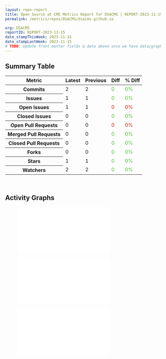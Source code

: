 ```yaml
---
layout: repo-report
title: Open Source at CMS Metrics Report for DSACMS | REPORT-2023-11-15
permalink: /metrics/repos/DSACMS/dsacms.github.io

org: DSACMS
reportID: REPORT-2023-11-15
date_stampThisWeek: 2023-11-15
date_stampLastWeek: 2023-11-15
# TODO: Update front matter fields & data above once we have data/graphs for reports.
---
```

<div class="summary-table">
  <table class="usa-table usa-table--borderless">
    <h2> Summary Table </h2>
    <thead>
      <tr>
        <th scope="col">Metric</th>
        <th scope="col">Latest</th>
        <th scope="col">Previous</th>
        <th scope="col">Diff</th>
        <th scope="col">% Diff</th>
      </tr>
    </thead>
    <tbody>
      <tr>
        <th scope="row">Commits</th>
        <td>2</td>
        <td>2</td>
        <td style="color: #45c527" >0</td>
        <td style="color: #45c527" >0%</td>
      </tr>
      <tr>
        <th scope="row">Issues</th>
        <td>1</td>
        <td>1</td>
        <td style="color: #45c527" >0</td>
        <td style="color: #45c527" >0%</td>
      </tr>
      <tr>
        <th scope="row">Open Issues</th>
        <td>1</td>
        <td>1</td>
        <td style="color: #d31c08" >0</td>
        <td style="color: #d31c08" >0%</td>
      </tr>
      <tr>
        <th scope="row">Closed Issues</th>
        <td>0</td>
        <td>0</td>
        <td style="color: #45c527" >0</td>
        <td style="color: #45c527" >0%</td>
      </tr>
      <tr>
        <th scope="row">Open Pull Requests</th>
        <td>0</td>
        <td>0</td>
        <td style="color: #d31c08" >0</td>
        <td style="color: #d31c08" >0%</td>
      </tr>
      <tr>
        <th scope="row">Merged Pull Requests</th>
        <td>0</td>
        <td>0</td>
        <td style="color: #45c527" >0</td>
        <td style="color: #45c527" >0%</td>
      </tr>
      <tr>
        <th scope="row">Closed Pull Requests</th>
        <td>0</td>
        <td>0</td>
        <td style="color: #45c527" >0</td>
        <td style="color: #45c527" >0%</td>
      </tr>
      <tr>
        <th scope="row">Forks</th>
        <td>0</td>
        <td>0</td>
        <td style="color: #45c527" >0</td>
        <td style="color: #45c527" >0%</td>
      </tr>
      <tr>
        <th scope="row">Stars</th>
        <td>1</td>
        <td>1</td>
        <td style="color: #45c527" >0</td>
        <td style="color: #45c527" >0%</td>
      </tr>
      <tr>
        <th scope="row">Watchers</th>
        <td>2</td>
        <td>2</td>
        <td style="color: #45c527" >0</td>
        <td style="color: #45c527" >0%</td>
      </tr>
    </tbody>
  </table>
</div>
<div class="graph-container">
  <br>
  <h2>Activity Graphs</h2>
  <div class="row">
    <!--- Issues Status Breakdown Graph -->
    <figure>
      <embed type="image/svg+xml" src="/INSERT_PATH_HERE.svg" />
    </figure>
    <!--- PRs Status Breakdown Graph -->
    <figure>
      <embed type="image/svg+xml" src="/INSERT_PATH_HERE.svg" />
    </figure>
    <!--- Contributor Activity Line Graph -->
    <figure>
      <embed type="image/svg+xml" src="/INSERT_PATH_HERE.svg" />
    </figure>
  </div>
</div>